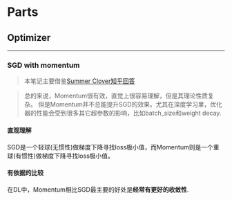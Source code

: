 # Parts
## Optimizer
---
### SGD with momentum

> 本笔记主要借鉴[Summer Clover知乎回答](https://www.zhihu.com/question/395685065/answer/2535950728)

> 总的来说，Momentum很有效，直觉上很容易理解，但是其理论性质复杂。
> 但是Momentum并不总能提升SGD的效果。尤其在深度学习里，优化器的性能会受到很多其它超参数的影响，比如batch_size和weight decay.

#### 直观理解
SGD是一个轻球(无惯性)做梯度下降寻找loss极小值，而Momentum则是一个重球(有惯性)做梯度下降寻找loss极小值。

#### 有依据的比较
在DL中，Momentum相比SGD最主要的好处是**经常有更好的收敛性**.